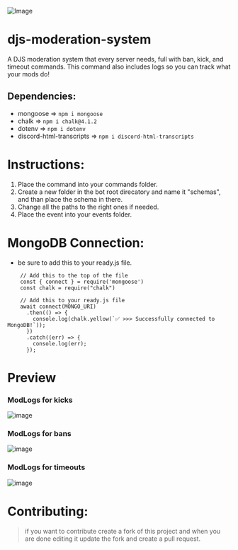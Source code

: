![Image](https://cdn.discordapp.com/attachments/1007859633400053863/1010219528325709915/lunars-mod-sys.jpg)
# djs-moderation-system
A DJS moderation system that every server needs, full with ban, kick, and timeout commands. This command also includes logs so you can track what your mods do!

## Dependencies:
-  mongoose => `npm i mongoose`
-  chalk => `npm i chalk@4.1.2`
-  dotenv => `npm i dotenv`
- discord-html-transcripts => `npm i discord-html-transcripts`

# Instructions:
1) Place the command into your commands folder.
2) Create a new folder in the bot root direcatory and name it "schemas", and than place the schema in there.
3) Change all the paths to the right ones if needed.
4) Place the event into your events folder.

# MongoDB Connection:
- be sure to add this to your ready.js file.
```
    // Add this to the top of the file
    const { connect } = require('mongoose')
    const chalk = require("chalk")
    
    // Add this to your ready.js file
    await connect(MONGO_URI)
      .then(() => {
        console.log(chalk.yellow(`✅ >>> Successfully connected to MongoDB!`));
      })
      .catch((err) => {
        console.log(err);
      });
```

# Preview

### ModLogs for kicks
![image](https://user-images.githubusercontent.com/91988772/185661831-8bd66a19-c44a-4d35-9390-7c26077aee47.png)
### ModLogs for bans
![image](https://user-images.githubusercontent.com/91988772/185662141-87a9799d-3124-450d-a383-2a53f8830726.png)
### ModLogs for timeouts
![image](https://user-images.githubusercontent.com/91988772/185662407-3587b9dc-9e85-42b7-a682-ce36fa70b950.png)

# Contributing:
> if you want to contribute create a fork of this project and when you are done editing it update the fork and create a pull request.
